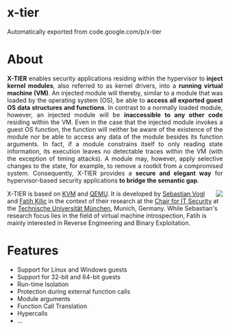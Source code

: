 # x-tier
Automatically exported from code.google.com/p/x-tier

# About #
<p align='justify'>
<b>X-TIER</b> enables security applications residing within the hypervisor to <b>inject kernel modules</b>, also referred to as kernel drivers, into a <b>running virtual machine (VM)</b>. An injected module will thereby, similar to a module that was loaded by the operating system (OS), be able to <b>access all exported guest OS data structures and functions</b>. In contrast to a normally loaded module, however, an injected module will be <b>inaccessible to any other code</b> residing within the VM. Even in the case that the injected module invokes a guest OS function, the function will neither be aware of the existence of the module nor be able to access any data of the module besides its function arguments. In fact, if a module constrains itself to only reading state information, its execution leaves no detectable traces within the VM (with the exception of timing attacks). A module may, however, apply selective changes to the state, for example, to remove a rootkit from a compromised system. Consequently, X-TIER provides a <b>secure and elegant way</b> for hypervisor-based security applications <b>to bridge the semantic gap</b>.<br>
</p>

<p>
<a href='http://www.tum.de/'><img src='http://www.sec.in.tum.de/themes/sec/images/tum-logo-pantone.png' align='right' /></a> X-TIER is based on <a href='http://www.linux-kvm.org/'>KVM</a> and <a href='http://www.qemu.org/'>QEMU</a>. It is developed by <a href='http://www.sec.in.tum.de/sebastian-vogl/'>Sebastian Vogl</a> and <a href='http://www.sec.in.tum.de/fatih-kilic/'>Fatih Kilic</a> in the context of their research at the <a href='http://www.sec.in.tum.de/'>Chair for IT Security</a> at the <a href='http://www.tum.de/'>Technische Universität München</a>, Munich, Germany. While Sebastian's research focus lies in the field of virtual machine introspection, Fatih is mainly interested in Reverse Engineering and Binary Exploitation.<br>
</p>

# Features #
  * Support for Linux and Windows guests
  * Support for 32-bit and 64-bit guests
  * Run-time Isolation
  * Protection during external function calls
  * Module arguments
  * Function Call Translation
  * Hypercalls
  * ...
